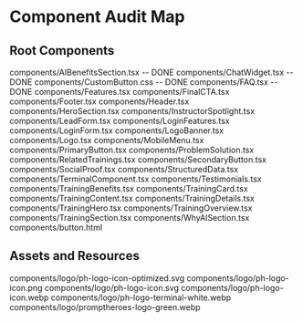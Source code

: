 # Component Audit Map

## Root Components
components/AIBenefitsSection.tsx -- DONE
components/ChatWidget.tsx -- DONE
components/CustomButton.css -- DONE
components/FAQ.tsx -- DONE
components/Features.tsx
components/FinalCTA.tsx
components/Footer.tsx
components/Header.tsx
components/HeroSection.tsx
components/InstructorSpotlight.tsx
components/LeadForm.tsx
components/LoginFeatures.tsx
components/LoginForm.tsx
components/LogoBanner.tsx
components/Logo.tsx
components/MobileMenu.tsx
components/PrimaryButton.tsx
components/ProblemSolution.tsx
components/RelatedTrainings.tsx
components/SecondaryButton.tsx
components/SocialProof.tsx
components/StructuredData.tsx
components/TerminalComponent.tsx
components/Testimonials.tsx
components/TrainingBenefits.tsx
components/TrainingCard.tsx
components/TrainingContent.tsx
components/TrainingDetails.tsx
components/TrainingHero.tsx
components/TrainingOverview.tsx
components/TrainingSection.tsx
components/WhyAISection.tsx
components/button.html

## Assets and Resources
components/logo/ph-logo-icon-optimized.svg
components/logo/ph-logo-icon.png
components/logo/ph-logo-icon.svg
components/logo/ph-logo-icon.webp
components/logo/ph-logo-terminal-white.webp
components/logo/promptheroes-logo-green.webp